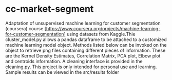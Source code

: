 # cc-market-segment
Adaptation of unsupervised machine learning for customer segmentation (coursera) course [https://www.coursera.org/projects/machine-learning-for-customer-segmentation] using datasets from Kaggle.Thie cluster_model.py allows a pandas dataframe to be attached to a customized machine learning model object. 
Methods listed below can be invoked on the object to retrieve png files containing different pieces of information. 
These are the Kernel Density Estimates, Correlation Matrix, PCA plot, Elbow plot and centroids information. 
A cleaning interface is provided in the cleaning.py. This project is only intended for personal use and learning.
Sample results can be viewed in the src/results folder 
